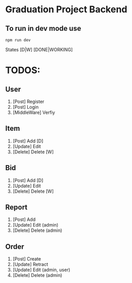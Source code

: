 # Graduation Project Backend

## To run in dev mode use

`npm run dev`

States [D|W] [DONE|WORKING]

# TODOS:

## User

1. [Post] Register 
2. [Post] Login
3. [MiddleWare] Verfiy

## Item

1. [Post] Add [D]
2. [Update] Edit
3. [Delete] Delete [W]

## Bid

1. [Post] Add [D]
2. [Update] Edit
3. [Delete] Delete [W]

## Report

1. [Post] Add 
2. [Update] Edit (admin)
3. [Delete] Delete (admin)

## Order

1. [Post] Create
2. [Update] Retract
3. [Update] Edit (admin, user)
4. [Delete] Delete (admin)
